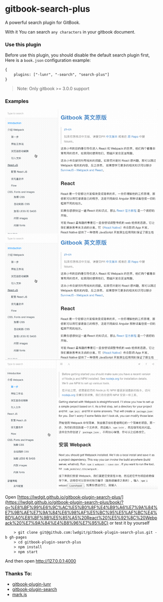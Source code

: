 # gitbook-search-plus

A powerful search plugin for GitBook.

With it You can search `any characters` in your gitbook document.


### Use this plugin

 Before use this plugin, you should disable the default search plugin first, 
 Here is a `book.json` configuration example:

```
{
    plugins: ["-lunr", "-search", "search-plus"]
}
```

> Note: Only gitbook >= 3.0.0 support

### Examples

[![](./search.gif)](https://lwdgit.github.io/gitbook-plugin-search-plus/)
[![](./search2.gif)](https://lwdgit.github.io/gitbook-plugin-search-plus/)
[![](./search3.gif)](https://lwdgit.github.io/gitbook-plugin-search-plus/book/?q=%E8%BF%99%E6%9C%AC%E5%B0%8F%E4%B9%A6%E7%9A%84%E7%9B%AE%E7%9A%84%E6%98%AF%E5%BC%95%E5%AF%BC%E4%BD%A0%E8%BF%9B%E5%85%A5%20React%20%E5%92%8C%20Webpack%20%E7%9A%84%E4%B8%96%E7%95%8C)


Open [https://lwdgit.github.io/gitbook-plugin-search-plus/](https://lwdgit.github.io/gitbook-plugin-search-plus/book/?q=%E8%BF%99%E6%9C%AC%E5%B0%8F%E4%B9%A6%E7%9A%84%E7%9B%AE%E7%9A%84%E6%98%AF%E5%BC%95%E5%AF%BC%E4%BD%A0%E8%BF%9B%E5%85%A5%20React%20%E5%92%8C%20Webpack%20%E7%9A%84%E4%B8%96%E7%95%8C) or test it by yourself

```
    > git clone git@github.com:lwdgit/gitbook-plugin-search-plus.git -b gh-pages
    > cd gitbook-plugin-search-plus
    > npm install
    > npm start
```

And then open http://127.0.0.1:4000

### Thanks To:

* [gitbook-plugin-lunr](https://github.com/GitbookIO/plugin-lunr)
* [gitbook-plugin-search](https://github.com/GitbookIO/plugin-search)
* [mark.js](https://github.com/julmot/mark.js)
